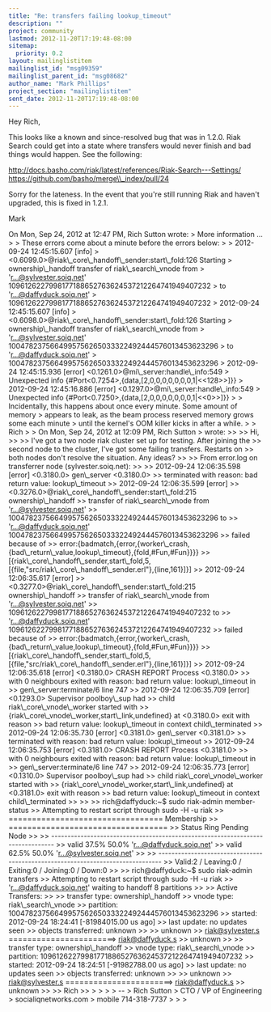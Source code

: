 ```yaml
---
title: "Re: transfers failing lookup_timeout"
description: ""
project: community
lastmod: 2012-11-20T17:19:48-08:00
sitemap:
  priority: 0.2
layout: mailinglistitem
mailinglist_id: "msg09359"
mailinglist_parent_id: "msg08682"
author_name: "Mark Phillips"
project_section: "mailinglistitem"
sent_date: 2012-11-20T17:19:48-08:00
---
```



Hey Rich,

This looks like a known and since-resolved bug that was in 1.2.0. Riak
Search could get into a state where transfers would never finish and
bad things would happen. See the following:

http://docs.basho.com/riak/latest/references/Riak-Search---Settings/
https://github.com/basho/merge\\_index/pull/24

Sorry for the lateness. In the event that you're still running Riak
and haven't upgraded, this is fixed in 1.2.1.

Mark

On Mon, Sep 24, 2012 at 12:47 PM, Rich Sutton  wrote:
&gt; More information ...
&gt;
&gt; These errors come about a minute before the errors below:
&gt;
&gt; 2012-09-24 12:45:15.607 [info]
&gt; &lt;0.6099.0&gt;@riak\\_core\\_handoff\\_sender:start\\_fold:126 Starting
&gt; ownership\\_handoff transfer of riak\\_search\\_vnode from
&gt; 'r...@sylvester.soiq.net' 1096126227998177188652763624537212264741949407232
&gt; to 'r...@daffyduck.soiq.net'
&gt; 1096126227998177188652763624537212264741949407232
&gt; 2012-09-24 12:45:15.607 [info]
&gt; &lt;0.6098.0&gt;@riak\\_core\\_handoff\\_sender:start\\_fold:126 Starting
&gt; ownership\\_handoff transfer of riak\\_search\\_vnode from
&gt; 'r...@sylvester.soiq.net' 1004782375664995756265033322492444576013453623296
&gt; to 'r...@daffyduck.soiq.net'
&gt; 1004782375664995756265033322492444576013453623296
&gt; 2012-09-24 12:45:15.936 [error] &lt;0.1261.0&gt;@mi\\_server:handle\\_info:549
&gt; Unexpected info {#Port&lt;0.7254&gt;,{data,[2,0,0,0,0,0,0,0,1|&lt;&lt;128&gt;&gt;]}}
&gt; 2012-09-24 12:45:16.886 [error] &lt;0.1297.0&gt;@mi\\_server:handle\\_info:549
&gt; Unexpected info {#Port&lt;0.7250&gt;,{data,[2,0,0,0,0,0,0,0,1|&lt;&lt;0&gt;&gt;]}}
&gt;
&gt; Incidentally, this happens about once every minute. Some amount of memory
&gt; appears to leak, as the beam process reserved memory grows some each minute
&gt; until the kernel's OOM killer kicks in after a while.
&gt;
&gt; Rich
&gt;
&gt; On Mon, Sep 24, 2012 at 12:09 PM, Rich Sutton 
&gt; wrote:
&gt;&gt;
&gt;&gt; Hi,
&gt;&gt;
&gt;&gt; I've got a two node riak cluster set up for testing. After joining the
&gt;&gt; second node to the cluster, I've got some failing transfers. Restarts on
&gt;&gt; both nodes don't resolve the situation. Any ideas?
&gt;&gt;
&gt;&gt; From error.log on transferrer node (sylvester.soiq.net):
&gt;&gt;
&gt;&gt; 2012-09-24 12:06:35.598 [error] &lt;0.3180.0&gt; gen\\_server &lt;0.3180.0&gt;
&gt;&gt; terminated with reason: bad return value: lookup\\_timeout
&gt;&gt; 2012-09-24 12:06:35.599 [error]
&gt;&gt; &lt;0.3276.0&gt;@riak\\_core\\_handoff\\_sender:start\\_fold:215 ownership\\_handoff
&gt;&gt; transfer of riak\\_search\\_vnode from 'r...@sylvester.soiq.net'
&gt;&gt; 1004782375664995756265033322492444576013453623296 to
&gt;&gt; 'r...@daffyduck.soiq.net' 1004782375664995756265033322492444576013453623296
&gt;&gt; failed because of
&gt;&gt; error:{badmatch,{error,{worker\\_crash,{bad\\_return\\_value,lookup\\_timeout},{fold,#Fun,#Fun}}}}
&gt;&gt; [{riak\\_core\\_handoff\\_sender,start\\_fold,5,[{file,"src/riak\\_core\\_handoff\\_sender.erl"},{line,161}]}]
&gt;&gt; 2012-09-24 12:06:35.617 [error]
&gt;&gt; &lt;0.3277.0&gt;@riak\\_core\\_handoff\\_sender:start\\_fold:215 ownership\\_handoff
&gt;&gt; transfer of riak\\_search\\_vnode from 'r...@sylvester.soiq.net'
&gt;&gt; 1096126227998177188652763624537212264741949407232 to
&gt;&gt; 'r...@daffyduck.soiq.net' 1096126227998177188652763624537212264741949407232
&gt;&gt; failed because of
&gt;&gt; error:{badmatch,{error,{worker\\_crash,{bad\\_return\\_value,lookup\\_timeout},{fold,#Fun,#Fun}}}}
&gt;&gt; [{riak\\_core\\_handoff\\_sender,start\\_fold,5,[{file,"src/riak\\_core\\_handoff\\_sender.erl"},{line,161}]}]
&gt;&gt; 2012-09-24 12:06:35.618 [error] &lt;0.3180.0&gt; CRASH REPORT Process &lt;0.3180.0&gt;
&gt;&gt; with 0 neighbours exited with reason: bad return value: lookup\\_timeout in
&gt;&gt; gen\\_server:terminate/6 line 747
&gt;&gt; 2012-09-24 12:06:35.709 [error] &lt;0.1293.0&gt; Supervisor poolboy\\_sup had
&gt;&gt; child riak\\_core\\_vnode\\_worker started with
&gt;&gt; {riak\\_core\\_vnode\\_worker,start\\_link,undefined} at &lt;0.3180.0&gt; exit with reason
&gt;&gt; bad return value: lookup\\_timeout in context child\\_terminated
&gt;&gt; 2012-09-24 12:06:35.730 [error] &lt;0.3181.0&gt; gen\\_server &lt;0.3181.0&gt;
&gt;&gt; terminated with reason: bad return value: lookup\\_timeout
&gt;&gt; 2012-09-24 12:06:35.753 [error] &lt;0.3181.0&gt; CRASH REPORT Process &lt;0.3181.0&gt;
&gt;&gt; with 0 neighbours exited with reason: bad return value: lookup\\_timeout in
&gt;&gt; gen\\_server:terminate/6 line 747
&gt;&gt; 2012-09-24 12:06:35.773 [error] &lt;0.1310.0&gt; Supervisor poolboy\\_sup had
&gt;&gt; child riak\\_core\\_vnode\\_worker started with
&gt;&gt; {riak\\_core\\_vnode\\_worker,start\\_link,undefined} at &lt;0.3181.0&gt; exit with reason
&gt;&gt; bad return value: lookup\\_timeout in context child\\_terminated
&gt;&gt;
&gt;&gt;
&gt;&gt; rich@daffyduck:~$ sudo riak-admin member-status
&gt;&gt; Attempting to restart script through sudo -H -u riak
&gt;&gt; ================================= Membership
&gt;&gt; ==================================
&gt;&gt; Status Ring Pending Node
&gt;&gt;
&gt;&gt; -------------------------------------------------------------------------------
&gt;&gt; valid 37.5% 50.0% 'r...@daffyduck.soiq.net'
&gt;&gt; valid 62.5% 50.0% 'r...@sylvester.soiq.net'
&gt;&gt;
&gt;&gt; -------------------------------------------------------------------------------
&gt;&gt; Valid:2 / Leaving:0 / Exiting:0 / Joining:0 / Down:0
&gt;&gt;
&gt;&gt; rich@daffyduck:~$ sudo riak-admin transfers
&gt;&gt; Attempting to restart script through sudo -H -u riak
&gt;&gt; 'r...@daffyduck.soiq.net' waiting to handoff 8 partitions
&gt;&gt;
&gt;&gt; Active Transfers:
&gt;&gt;
&gt;&gt; transfer type: ownership\\_handoff
&gt;&gt; vnode type: riak\\_search\\_vnode
&gt;&gt; partition: 1004782375664995756265033322492444576013453623296
&gt;&gt; started: 2012-09-24 18:24:41 [-81984015.00 us ago]
&gt;&gt; last update: no updates seen
&gt;&gt; objects transferred: unknown
&gt;&gt;
&gt;&gt; unknown
&gt;&gt; riak@sylvester.s =======================&gt; riak@daffyduck.s
&gt;&gt; unknown
&gt;&gt;
&gt;&gt; transfer type: ownership\\_handoff
&gt;&gt; vnode type: riak\\_search\\_vnode
&gt;&gt; partition: 1096126227998177188652763624537212264741949407232
&gt;&gt; started: 2012-09-24 18:24:51 [-91982788.00 us ago]
&gt;&gt; last update: no updates seen
&gt;&gt; objects transferred: unknown
&gt;&gt;
&gt;&gt; unknown
&gt;&gt; riak@sylvester.s =======================&gt; riak@daffyduck.s
&gt;&gt; unknown
&gt;&gt;
&gt;&gt; Rich
&gt;&gt;
&gt;
&gt;
&gt;
&gt; --
&gt; Rich Sutton
&gt; CTO / VP of Engineering
&gt; socialiqnetworks.com
&gt; mobile 714-318-7737
&gt;
&gt;
&gt;

